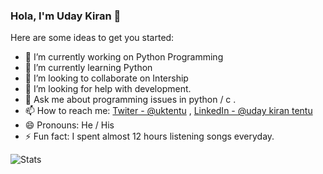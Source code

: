 
### Hola, I'm Uday Kiran 👋


Here are some ideas to get you started:

- 🔭 I’m currently working on Python Programming
- 🌱 I’m currently learning Python
- 👯 I’m looking to collaborate on Intership
- 🤔 I’m looking for help with development.
- 💬 Ask me about programming issues in python / c .
- 📫 How to reach me: [Twiter - @uktentu](https://twitter.com/uktentu)  ,   [LinkedIn - @uday kiran tentu](https://www.linkedin.com/in/uday-kiran-tentu-9b3b90211)
- 😄 Pronouns: He / His
- ⚡ Fun fact: I spent almost 12 hours listening songs everyday.

![Stats](https://github-readme-stats.vercel.app/api?username=uktentu&&show_icons=true&title_color=ffffff&icon_color=bb2acf&text_color=daf7dc&bg_color=191919)
